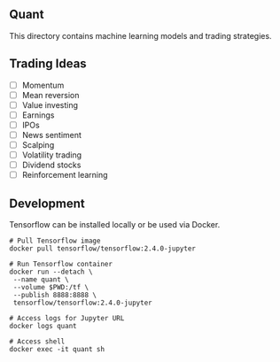 ## Quant

This directory contains machine learning models and trading strategies.

## Trading Ideas

- [ ] Momentum
- [ ] Mean reversion
- [ ] Value investing
- [ ] Earnings
- [ ] IPOs
- [ ] News sentiment
- [ ] Scalping
- [ ] Volatility trading
- [ ] Dividend stocks
- [ ] Reinforcement learning

## Development

Tensorflow can be installed locally or be used via Docker.

```shell
# Pull Tensorflow image
docker pull tensorflow/tensorflow:2.4.0-jupyter

# Run Tensorflow container
docker run --detach \
 --name quant \
 --volume $PWD:/tf \
 --publish 8888:8888 \
 tensorflow/tensorflow:2.4.0-jupyter

# Access logs for Jupyter URL
docker logs quant

# Access shell
docker exec -it quant sh
```
